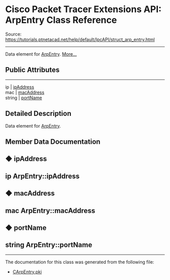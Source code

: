 # Cisco Packet Tracer Extensions API: ArpEntry Class Reference

Source: https://tutorials.ptnetacad.net/help/default/IpcAPI/struct_arp_entry.html

---

Data element for [ArpEntry](struct_arp_entry.html "Data element for ArpEntry."). [More...](struct_arp_entry.html#details)

##  Public Attributes  
  
---  
ip | [ipAddress](struct_arp_entry.html#af8e703dab014243431d6daaeeba5cbf1)  
mac | [macAddress](struct_arp_entry.html#a2b460c8f1cb383099bfa2d6c2d406270)  
string | [portName](struct_arp_entry.html#a3e35b40d8e27f0eca87acf8664d0c2f1)  
  
## Detailed Description

Data element for [ArpEntry](struct_arp_entry.html "Data element for ArpEntry."). 

## Member Data Documentation

## ◆ ipAddress

ip ArpEntry::ipAddress  
---  
  
## ◆ macAddress

mac ArpEntry::macAddress  
---  
  
## ◆ portName

string ArpEntry::portName  
---  
  
* * *

The documentation for this class was generated from the following file:

  * [CArpEntry.pki](_c_arp_entry_8pki.html)


